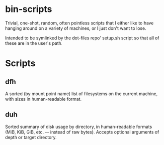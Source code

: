 bin-scripts
===========

Trivial, one-shot, random, often pointless scripts that I either like to have
hanging around on a variety of machines, or I just don't want to lose.

Intended to be symlinked by the dot-files repo' setup.sh script so that all of
these are in the user's path.

Scripts
=======

dfh
---

A sorted (by mount point name) list of filesystems on the current machine,
with sizes in human-readable format.

duh
---

Sorted summary of disk usage by directory, in human-readable formats (MiB, KiB,
GiB, etc. -- instead of raw bytes). Accepts optional arguments of depth or
target directory.
